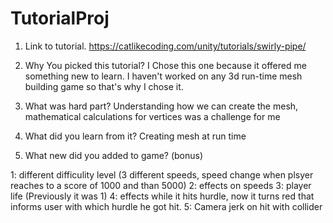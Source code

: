 # TutorialProj

1. Link to tutorial.
https://catlikecoding.com/unity/tutorials/swirly-pipe/

2. Why You picked this tutorial?
I Chose this one because it offered me something new to learn. I haven't worked on any 3d run-time mesh building game so that's why I chose it.

3. What was hard part?
Understanding how we can create the mesh, mathematical calculations  for vertices was a challenge for me

4. What did you learn from it?
Creating mesh at run time

5. What new did you added to game? (bonus)

1: different difficulity level (3 different speeds, speed change when plsyer reaches to a score of 1000 and than 5000)
2: effects on speeds
3: player life (Previously it was 1)
4: effects while it hits hurdle, now it turns red that informs user with which hurdle he got hit.
5: Camera jerk on hit with collider

